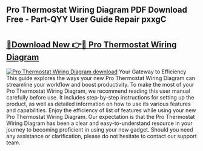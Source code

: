 ## Pro Thermostat Wiring Diagram PDF Download Free - Part-QYY User Guide Repair pxxgC

# <h2><a href="http://dft4w4.blite.top/?on=Pro+Thermostat+Wiring+Diagram">🔗Download New 👉🔴 Pro Thermostat Wiring Diagram</a></h2>

[![Pro Thermostat Wiring Diagram download](https://i.imgur.com/lujVjoI.png)](http://dft4w4.blite.top/?on=Pro+Thermostat+Wiring+Diagram)
Your Gateway to Efficiency This guide explores the ways your new Pro Thermostat Wiring Diagram can streamline your workflow and boost productivity. To make the most of your Pro Thermostat Wiring Diagram, we recommend reading this user manual carefully before use. It includes step-by-step instructions for setting up the product, as well as detailed information on how to use its various features and capabilities. Enjoy the efficiency of list of features while using your new Pro Thermostat Wiring Diagram. Our expectation is that the Pro Thermostat Wiring Diagram has been a clear and easy-to-understand resource in your journey to becoming proficient in using your new gadget. Should you need any assistance or clarification, please do not hesitate to contact our support team.

